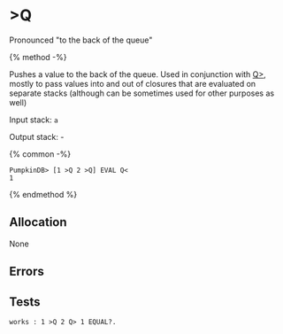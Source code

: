 # \>Q

Pronounced "to the back of the queue"

{% method -%}

Pushes a value to the back of the queue. Used in conjunction with [Q>](FROM_BQ.md), mostly
to pass values into and out of closures that are evaluated on separate stacks (although can be
sometimes used for other purposes as well)

Input stack: `a`

Output stack: -

{% common -%}

```
PumpkinDB> [1 >Q 2 >Q] EVAL Q<
1
```

{% endmethod %}

## Allocation

None

## Errors

## Tests

```test
works : 1 >Q 2 Q> 1 EQUAL?.
```
